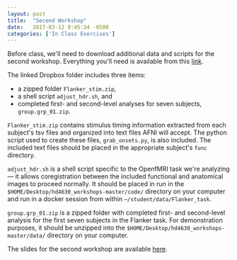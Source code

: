 ```yaml
---
layout: post
title:  "Second Workshop"
date:   2017-03-12 9:45:34 -0500
categories: ['In Class Exercises']
---
```


Before class, we'll need to download additional data and scripts for the second workshop. Everything you'll need is available from this [link][dropbox]. 

The linked Dropbox folder includes three items:
* a zipped folder `Flanker_stim.zip`, 
* a shell script `adjust_hdr.sh`, and 
* completed first- and second-level analyses for seven subjects, `group.grp_01.zip`.

`Flanker_stim.zip` contains stimulus timing information extracted from each subject's tsv files and organized into text files AFNI will accept. The python script used to create these files, `grab_onsets.py`, is also included. The included text files should be placed in the appropriate subject's `func` directory. 

`adjust_hdr.sh` is a shell script specific to the OpenfMRI task we're analyzing&mdash; it allows coregistration between the included functional and anatomical images to proceed normally. It should be placed in run in the `$HOME/Desktop/hd4630_workshops-master/code/` directory on your computer and run in a docker session from within `~/student/data/Flanker_task`. 

`group.grp_01.zip` is a zipped folder with completed first- and second-level analysis for the first seven subjects in the Flanker task. For demonstration purposes, it should be unzipped into the `$HOME/Desktop/hd4630_workshops-master/data/` directory on your computer. 

The slides for the second workshop are available [here][slides]. 


[dropbox]: https://www.dropbox.com/sh/idr0xglgr3bzv6r/AAC2aMjvXHJ-Wgq7iSbQ3R2ha?dl=0
[slides]: https://github.com/emdupre/hd4630_workshops/blob/master/slides/hd4630-workshop-ii.pdf


